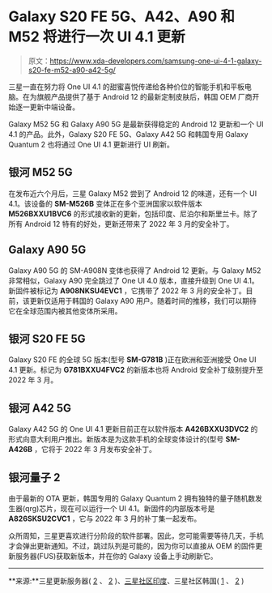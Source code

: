 # Galaxy S20 FE 5G、A42、A90 和 M52 将进行一次 UI 4.1 更新

> 原文：<https://www.xda-developers.com/samsung-one-ui-4-1-galaxy-s20-fe-m52-a90-a42-5g/>

三星一直在努力将 One UI 4.1 的甜蜜喜悦传递给各种价位的智能手机和平板电脑。在为旗舰产品提供了基于 Android 12 的最新定制皮肤后，韩国 OEM 厂商开始逐一更新中端设备。

Galaxy M52 5G 和 Galaxy A90 5G 是最新获得稳定的 Android 12 更新和一个 UI 4.1 的产品。此外，Galaxy S20 FE 5G、Galaxy A42 5G 和韩国专用 Galaxy Quantum 2 也将通过 One UI 4.1 更新进行 UI 刷新。

## 银河 M52 5G

在发布近六个月后，三星 Galaxy M52 尝到了 Android 12 的味道，还有一个 UI 4.1。该设备的 **SM-M526B** 变体正在多个亚洲国家以软件版本 **M526BXXU1BVC6** 的形式接收新的更新，包括印度、尼泊尔和斯里兰卡。除了所有 Android 12 特有的好处，更新还带来了 2022 年 3 月的安全补丁。

## Galaxy A90 5G

Galaxy A90 5G 的 SM-A908N 变体也获得了 Android 12 更新。与 Galaxy M52 非常相似，Galaxy A90 完全跳过了 One UI 4.0 版本，直接升级到 One UI 4.1。新固件被标记为 **A908NKSU4EVC1** ，它携带了 2022 年 3 月的安全补丁。目前，该更新仅适用于韩国的 Galaxy A90 用户。随着时间的推移，我们可以期待它在全球范围内被其他变体所采用。

## 银河 S20 FE 5G

Galaxy S20 FE 的全球 5G 版本(型号 **SM-G781B** )正在欧洲和亚洲接受 One UI 4.1 更新。标记为 **G781BXXU4FVC2** 的新版本也将 Android 安全补丁级别提升至 2022 年 3 月。

## 银河 A42 5G

Galaxy A42 5G 的 One UI 4.1 更新目前正在以软件版本 **A426BXXU3DVC2** 的形式向意大利用户推出。新版本是为这款手机的全球变体设计的(型号 **SM-A426B** ，它将于 2022 年 3 月发布安全补丁。

## 银河量子 2

由于最新的 OTA 更新，韩国专用的 Galaxy Quantum 2 拥有独特的量子随机数发生器(qrg)芯片，现在可以运行一个 UI 4.1。新固件的内部版本号是 **A826SKSU2CVC1** ，它与 2022 年 3 月的补丁集一起发布。

众所周知，三星更喜欢进行分阶段的软件部署。因此，您可能需要等待几天，手机才会弹出更新通知。不过，跳过队列是可能的，因为你可以直接从 OEM 的固件更新服务器(FUS)获取新版本，并在你的 Galaxy 设备上手动刷新它。

* * *

**来源:**三星更新服务器( [2](https://doc.samsungmobile.com/SM-G781B/XEF/doc.html) 、 [2](https://doc.samsungmobile.com/SM-A426B/ITV/doc.html) )、[三星社区印度](https://r2.community.samsung.com/t5/Galaxy-M/Galaxy-m52-5g-android-12-update-rolling-out/td-p/11128272)、三星社区韩国( [1](https://r1.community.samsung.com/t5/%EA%B0%A4%EB%9F%AD%EC%8B%9C-a/a90-%EC%9B%90%EC%9C%A0%EC%95%84%EC%9D%B4-4-1-%EB%96%B4%EB%84%A4%EC%9A%94/td-p/16051366) 、 [2](https://r1.community.samsung.com/t5/%EA%B0%A4%EB%9F%AD%EC%8B%9C-a/%ED%80%80%ED%85%802-one-ui-4-1-%EC%97%85%EB%8D%B0%EC%9D%B4%ED%8A%B8%EA%B0%80-%EB%82%98%EC%99%94%EC%8A%B5%EB%8B%88%EB%8B%A4/td-p/16050396) )